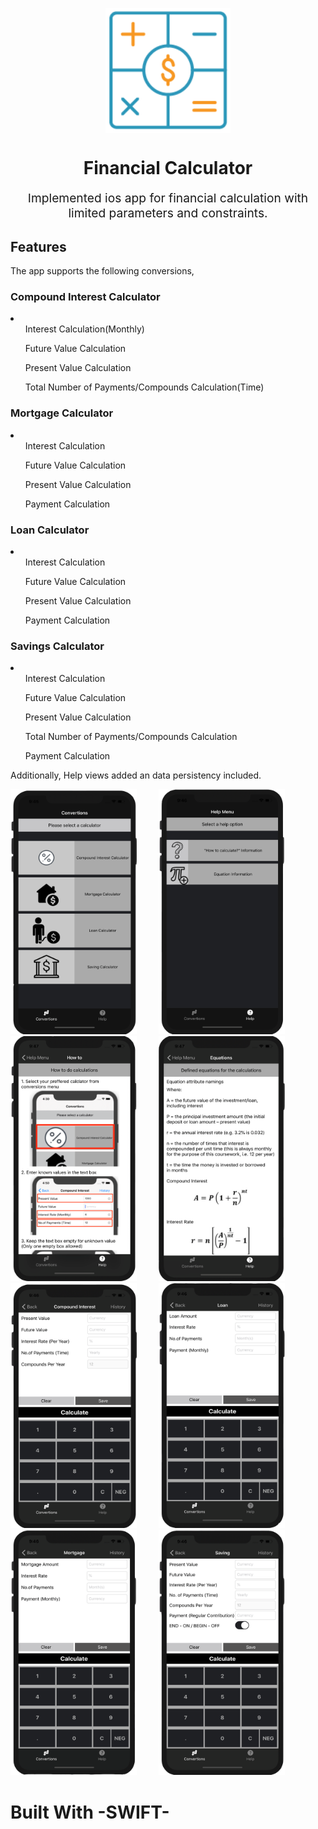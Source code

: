 <p align="center">
    <img style="display:block;text-align:center" src="FinancialCalApp2/FinancialCalApp2/Images.xcassets/icon_Financial_Calculator.imageset/icon_Financial_Calculator.png" alt="logo-text" width="200">
    <h1 align="center">Financial Calculator</h1>
    <p align="center" style="font-size: 1.2rem;">Implemented ios app for financial calculation with limited parameters and constraints.</p>
</p>

<h2>Features</h2>

<p>The app supports the following conversions,</p>

<h3>Compound Interest Calculator</h3>
<li>    
 <ol>Interest Calculation(Monthly)</ol>
 <ol>Future Value Calculation</ol>
 <ol>Present Value Calculation</ol> 
 <ol>Total Number of Payments/Compounds Calculation(Time)</ol>
</li>    
     
<h3>Mortgage Calculator</h3>
<li>  
 <ol>Interest Calculation</ol>
 <ol>Future Value Calculation</ol>
 <ol>Present Value Calculation</ol> 
 <ol>Payment Calculation</ol>
</li> 
     
<h3>Loan Calculator</h3>
<li>   
 <ol>Interest Calculation</ol>
 <ol>Future Value Calculation</ol>
 <ol>Present Value Calculation</ol> 
 <ol>Payment Calculation</ol>
</li>
     
<h3>Savings Calculator</h3>
<li> 
 <ol>Interest Calculation</ol>
 <ol>Future Value Calculation</ol>
 <ol>Present Value Calculation</ol> 
 <ol>Total Number of Payments/Compounds Calculation</ol>
 <ol>Payment Calculation</ol>
</li> 

<p> Additionally, Help views added an data persistency included. </p>

<p float="left">
 
<img src="AppScreenshots/Menu Screen Modified.png" alt="Menu Screen" width="202" height="392">
 &nbsp; &nbsp; &nbsp; &nbsp;
<img src="AppScreenshots/Help Menu Screen Modified.png" alt="Help Menu Screen" width="202" height="392">
 &nbsp; &nbsp;  &nbsp; &nbsp;
<img src="AppScreenshots/Help Screen 1 Modified.png" alt="Help Screen 1" width="202" height="392">
 &nbsp; &nbsp;  &nbsp; &nbsp;
<img src="AppScreenshots/Help Screen 2 Modified.png" alt="Help Screen 2" width="202" height="392">
 &nbsp; &nbsp; 
<img src="AppScreenshots/Compund Interest Screen Modified.png" alt="Compound Interest Screen" width="202" height="392">
 &nbsp; &nbsp;  &nbsp; &nbsp;
<img src="AppScreenshots/Loan Screen Modified.png" alt="Loan Screen" width="202" height="392">
 &nbsp; &nbsp;  &nbsp; &nbsp;
<img src="AppScreenshots/Mortgage Screen Modified.png" alt="Mortgage Screen" width="202" height="392">
 &nbsp; &nbsp;  &nbsp; &nbsp;
<img src="AppScreenshots/Saving Screen Modified.png" alt="Saving Screen" width="202" height="392">


</p>

# Built With -SWIFT-


